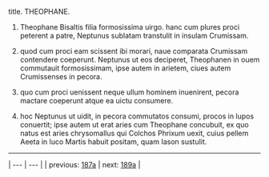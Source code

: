title. THEOPHANE.



1. Theophane Bisaltis filia formosissima uirgo. hanc cum plures proci peterent a patre, Neptunus sublatam transtulit in insulam Crumissam.



2. quod cum proci eam scissent ibi morari, naue comparata Crumissam contendere coeperunt. Neptunus ut eos deciperet, Theophanen in ouem commutauit formosissimam, ipse autem in arietem, ciues autem Crumissenses in pecora.



3. quo cum proci uenissent neque ullum hominem inuenirent, pecora mactare coeperunt atque ea uictu consumere.



4. hoc Neptunus ut uidit, in pecora commutatos consumi, procos in lupos conuertit; ipse autem ut erat aries cum Theophane concubuit, ex quo natus est aries chrysomallus qui Colchos Phrixum uexit, cuius pellem Aeeta in luco Martis habuit positam, quam Iason sustulit.



---

| --- | --- |
| previous: [187a](../187a/) | next: [189a](../189a/) |